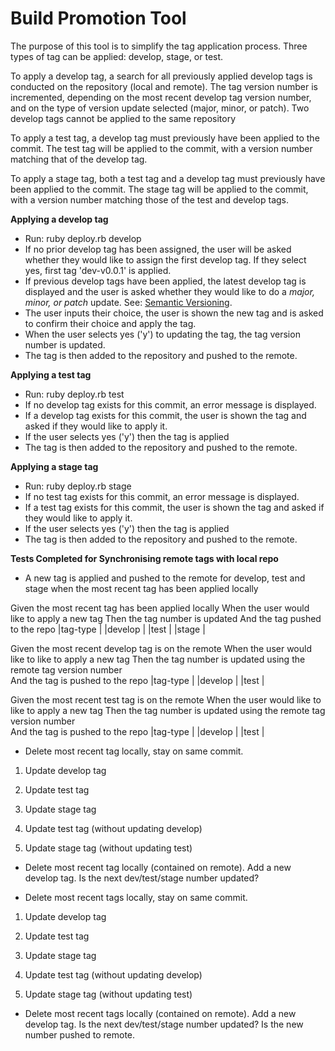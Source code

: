 # Build Promotion Tool

The purpose of this tool is to simplify the tag application process. Three types of tag can be applied: develop, stage, or test.

To apply a develop tag, a search for all previously applied develop tags is conducted on the repository (local and remote). The tag version number is incremented, depending on the most recent develop tag version number, and on the type of version update selected (major, minor, or patch).
Two develop tags cannot be applied to the same repository

To apply a test tag, a develop tag must previously have been applied to the commit. The test tag will be applied to the commit, with a version number matching that of the develop tag.

To apply a stage tag, both a test tag and a develop tag must previously have been applied to the commit. The stage tag will be applied to the commit, with a version number matching those of the test and develop tags.

__Applying a develop tag__
- Run: ruby deploy.rb develop
- If no prior develop tag has been assigned, the user will be asked whether they would like to assign the first develop tag. If they select yes, first tag 'dev-v0.0.1' is applied.
- If previous develop tags have been applied, the latest develop tag is displayed and the user is asked whether they would like to do a _major, minor, or patch_ update. See: [Semantic Versioning](http://semver.org).
- The user inputs their choice, the user is shown the new tag and is asked to confirm their choice and apply the tag.
- When the user selects yes ('y') to updating the tag, the tag version number is updated.
- The tag is then added to the repository and pushed to the remote.

__Applying a test tag__
- Run: ruby deploy.rb test
- If no develop tag exists for this commit, an error message is displayed.
- If a develop tag exists for this commit, the user is shown the tag and asked if they would like to apply it.
- If the user selects yes ('y') then the tag is applied
- The tag is then added to the repository and pushed to the remote.

__Applying a stage tag__
- Run: ruby deploy.rb stage
- If no test tag exists for this commit, an error message is displayed.
- If a test tag exists for this commit, the user is shown the tag and asked if they would like to apply it.
- If the user selects yes ('y') then the tag is applied
- The tag is then added to the repository and pushed to the remote.

__Tests Completed for Synchronising remote tags with local repo__  
- A new tag is applied and pushed to the remote for develop, test and stage when the most recent tag has been applied locally

Given the most recent tag has been applied locally
When the user would like to apply a new <tag-type> tag
Then the tag number is updated
And the tag pushed to the repo
  |tag-type |
  |develop  |
  |test     |
  |stage    |


Given the most recent develop tag is on the remote
When the user would like to like to apply a new <tag-type> tag
Then the tag number is updated using the remote tag version number  
And the tag is pushed to the repo
  |tag-type |
  |develop  |
  |test     |

Given the most recent test tag is on the remote
When the user would like to like to apply a new <tag-type> tag
Then the tag number is updated using the remote tag version number  
And the tag is pushed to the repo
  |tag-type |
  |develop  |
  |test     |





- Delete most recent tag locally, stay on same commit.
1. Update develop tag
2. Update test tag
3. Update stage tag

1. Update test tag (without updating develop)

1. Update stage tag (without updating test)

- Delete most recent tag locally (contained on remote). Add a new develop tag. Is the next dev/test/stage number updated?




- Delete most recent tags locally, stay on same commit.
1. Update develop tag
2. Update test tag
3. Update stage tag

1. Update test tag (without updating develop)

1. Update stage tag (without updating test)

- Delete most recent tags locally (contained on remote). Add a new develop tag. Is the next dev/test/stage number updated? Is the new number pushed to remote.

